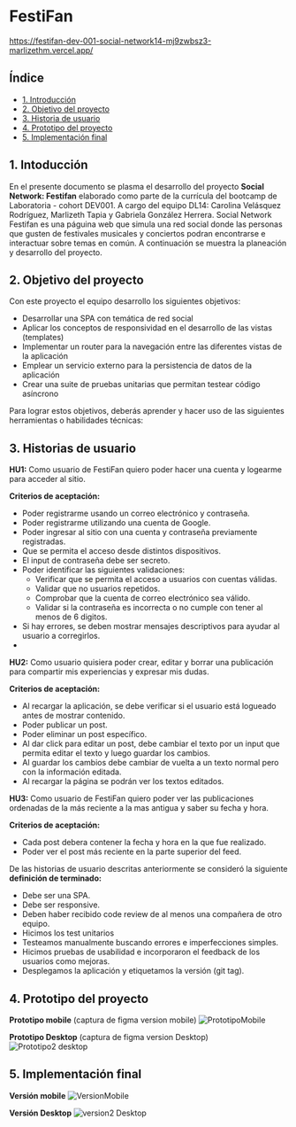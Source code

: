 
# FestiFan
https://festifan-dev-001-social-network14-mj9zwbsz3-marlizethm.vercel.app/

## Índice

* [1. Introducción](#1-Introducción)
* [2. Objetivo del proyecto](#2-Objetivo-del-proyecto)
* [3. Historia de usuario ](#3-Historia-de-usuario)
* [4. Prototipo del proyecto](#4-Prototipo-del-proyecto)
* [5. Implementación final](#5-Implementación-final)

## 1. Intoducción
En el presente documento se plasma el desarrollo del proyecto **Social Network: Festifan** elaborado como parte de la currícula del bootcamp de Laboratoria - cohort DEV001. A cargo del equipo DL14: Carolina Velásquez Rodríguez, Marlizeth Tapia y Gabriela González Herrera. 
Social Network Festifan es una páguina web que simula una red social donde las personas que gusten de festivales musicales y conciertos podran encontrarse e interactuar sobre temas en común.
A continuación se muestra la planeación y desarrollo del proyecto.

## 2. Objetivo del proyecto 

Con este proyecto el equipo desarrollo los siguientes objetivos:

* Desarrollar una SPA con temática de red social
* Aplicar los conceptos de responsividad en el desarrollo de las vistas (templates)
* Implementar un router para la navegación entre las diferentes vistas de la aplicación
* Emplear un servicio externo para la persistencia de datos de la aplicación
* Crear una suite de pruebas unitarias que permitan testear código asíncrono

Para lograr estos objetivos, deberás aprender y hacer uso de las siguientes
herramientas o habilidades técnicas:

## 3. Historias de usuario


**HU1:** Como usuario de FestiFan quiero poder hacer una cuenta y logearme para acceder al sitio.

**Criterios de aceptación:**

* Poder registrarme usando un correo electrónico y contraseña.
* Poder registrarme utilizando una cuenta de Google.
* Poder ingresar al sitio con una cuenta y contraseña previamente registradas.
* Que se permita el acceso desde distintos dispositivos.
* El input de contraseña debe ser secreto.
* Poder identificar las siguientes validaciones:
    - Verificar que se permita el acceso a usuarios con cuentas válidas.
    - Validar que no usuarios repetidos.
    - Comprobar que la cuenta de correo electrónico sea válido.
    - Validar si la contraseña es incorrecta o no cumple con tener al menos de 6 digitos.
* Si hay errores, se deben mostrar mensajes descriptivos para ayudar al usuario a corregirlos.
* 


**HU2:** Como usuario quisiera poder crear, editar y borrar una publicación para compartir mis experiencias y expresar mis dudas.

**Criterios de aceptación:**

* Al recargar la aplicación, se debe verificar si el usuario está logueado antes de mostrar contenido.
* Poder publicar un post.
* Poder eliminar un post específico.
* Al dar click para editar un post, debe cambiar el texto por un input que permita editar el texto y luego guardar los cambios.
* Al guardar los cambios debe cambiar de vuelta a un texto normal pero con la información editada.
* Al recargar la página se podrán ver los textos editados.

**HU3:** Como usuario de FestiFan quiero poder ver las publicaciones ordenadas de la más reciente a la mas antigua y saber su fecha y hora.

**Criterios de aceptación:**

* Cada post debera contener la fecha y hora en la que fue realizado.
* Poder ver el post más reciente en la parte superior del feed.

De las historias de usuario descritas anteriormente se consideró la siguiente **definición de terminado:**

* Debe ser una SPA.
* Debe ser responsive.
* Deben haber recibido code review de al menos una compañera de otro equipo.
* Hicimos los test unitarios
* Testeamos manualmente buscando errores e imperfecciones simples.
* Hicimos pruebas de usabilidad e incorporaron el feedback de los usuarios como mejoras.
* Desplegamos la aplicación y etiquetamos la versión (git tag).

## 4. Prototipo del proyecto

**Prototipo mobile** (captura de figma version mobile)
![PrototipoMobile](https://user-images.githubusercontent.com/114185794/211085134-0b9dd1d9-593f-48e3-9c8b-ddb09e728f97.PNG)




**Prototipo Desktop** (captura de figma version Desktop)
![Prototipo2 desktop](https://user-images.githubusercontent.com/114185794/211085188-119fc002-766b-43b5-a50d-a3d4e9e01a2f.PNG)




## 5. Implementación final

**Versión mobile**
![VersionMobile](https://user-images.githubusercontent.com/114185794/211085218-d0082339-6012-49ff-9c73-51d55131805c.PNG)




**Versión Desktop**
![version2 Desktop](https://user-images.githubusercontent.com/114185794/211085283-d387c783-b1a9-4c70-8750-276294d4d76d.png)




